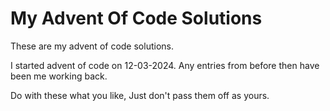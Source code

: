# My Advent Of Code Solutions
These are my advent of code solutions.

I started advent of code on 12-03-2024. Any entries from before then have been me working back.


Do with these what you like, Just don't pass them off as yours.
